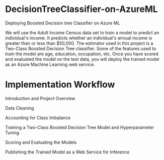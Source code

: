 # DecisionTreeClassifier-on-AzureML
Deploying Boosted Decision tree Classifier on Azure ML

We will use the Adult Income Census data set to train a model to predict an individual's income. It predicts whether an individual's annual income is greater than or less than $50,000. The estimator used in this project is a Two-Class Boosted Decision Tree classifier. Some of the features used to train the model are age, education, occupation, etc. Once you have scored and evaluated the model on the test data, you will deploy the trained model as an Azure Machine Learning web service.

# Implementation Workflow

Introduction and Project Overview

Data Cleaning

Accounting for Class Imbalance

Training a Two-Class Boosted Decision Tree Model and Hyperparameter Tuning

Scoring and Evaluating the Models

Publishing the Trained Model as a Web Service for Inference
